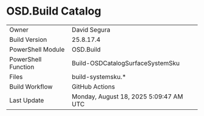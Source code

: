 ﻿# OSD.Build Catalog

| | |
|-|-|
| Owner | David Segura |
| Build Version | 25.8.17.4 |
| PowerShell Module | OSD.Build |
| PowerShell Function | Build-OSDCatalogSurfaceSystemSku |
| Files | build-systemsku.* |
| Build Workflow | GitHub Actions |
| Last Update | Monday, August 18, 2025 5:09:47 AM UTC |
